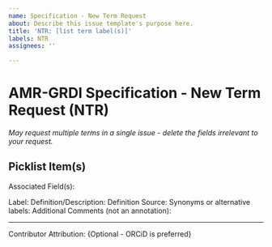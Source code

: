 ```yaml
---
name: Specification - New Term Request
about: Describe this issue template's purpose here.
title: 'NTR: [list term label(s)]'
labels: NTR
assignees: ''

---
```


# AMR-GRDI Specification - New Term Request (NTR)
_May request multiple terms in a single issue - delete the fields irrelevant to your request._

## Picklist Item(s)

Associated Field(s):

Label:
Definition/Description:
Definition Source:
Synonyms or alternative labels:
Additional Comments (not an annotation):

--- 
Contributor Attribution: {Optional - ORCiD is preferred}
